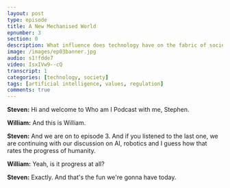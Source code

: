 ```yaml
---
layout: post
type: episode
title: A New Mechanised World
epnumber: 3
section: 0
description: What influence does technology have on the fabric of society? Is it a curse or an opportunity for progress? Today William and Steven discuss the effects that artificial has had and might yet have, the dangers and how to ensure that life with machines runs harmoniously with common values.
image: /images/ep03banner.jpg
audio: s1!fdde7
video: IsxIVw9--cQ
transcript: 1
categories: [technology, society]
tags: [artificial intelligence, values, regulation]
comments: true
---
```

<p><b>Steven:</b> 
Hi and welcome to Who am I Podcast with
me, Stephen.</p>

<p><b>William:</b> 
And this is William.</p>

<p><b>Steven:</b> 
And we are on to episode 3.
And if you listened to the last
one, we are continuing with our
discussion on AI, robotics and I guess
how that rates the progress of
humanity.</p>

<p><b>William:</b> 
Yeah, is it progress at all?</p>

<p><b>Steven:</b> 
Exactly. And that's
the fun we're gonna have today.</p>
